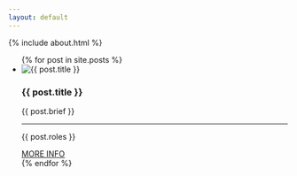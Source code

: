 ```yaml
---
layout: default
---
```


<div class="inner">
	{% include about.html %}
	<ul class="project-list" id="work">
		{% for post in site.posts %}
			<li class="project-preview">
				<div class="img-wrapper">
					<img src="{{ post.img | relative_url }}" alt="{{ post.title }}">
				</div>
				<div class="info">
					<h3>{{ post.title }}</h3>
					<p class="brief">{{ post.brief }}</p>
					<hr>
					<p class="roles">{{ post.roles }}</p>
					<a href="{{ post.url | relative_url }}" class="zt-button slide--next slide">MORE INFO</a>
				</div>
			</li>
		{% endfor %}
	</ul>
</div>